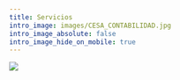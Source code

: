 ```yaml
---
title: Servicios
intro_image: images/CESA_CONTABILIDAD.jpg
intro_image_absolute: false
intro_image_hide_on_mobile: true
---
```

![](/images/logo/logo-cesa.png)
